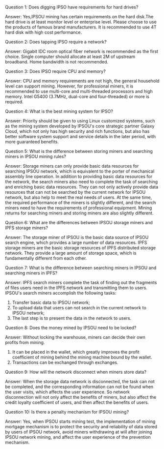 Question 1: Does digging IPSO have requirements for hard drives?

Answer: Yes,IPSOU mining has certain requirements on the hard disk.The hard drive is at least monitor level or enterprise level. Please choose to use the products of famous brand manufacturers. It is recommended to use 4T hard disk with high cost performance.

Question 2: Does tapping IPSO require a network?

Answer: Gigabit IDC room optical fiber network is recommended as the first choice. Single computer should allocate at least 2M of upstream broadband. Home bandwidth is not recommended.


Question 3: Does IPSO require CPU and memory?

Answer: CPU and memory requirements are not high, the general household level can support mining. However, for professional miners, it is recommended to use multi-core and multi-threaded processors and high memory. Intel G5400 (3.7MHz, dual-core and four-threaded) or more is required.


Question 4: What is the best mining system for IPSO?

Answer: Priority should be given to using Linux customized systems, such as the mining system developed by IPSOU's core strategic partner Galaxy Cloud, which not only has high security and rich functions, but also has better software system support and service details in the later period, with more guaranteed benefits.


Question 5: What is the difference between storing miners and searching miners in IPSOU mining rules?

Answer: Storage miners can only provide basic data resources for searching IPSOU network, which is equivalent to the porter of mechanical assembly line operation.
In addition to providing basic data resources for the network, the search miners also need to complete the task of searching and enriching basic data resources. They can not only actively provide data resources that can not be searched by the current network for IPSOU network, but also help to meet the real needs of users. At the same time, the required performance of the miners is slightly different, and the search miners need to have the requirements of professional equipment.
Mining returns for searching miners and storing miners are also slightly different.


Question 6: What are the differences between IPSOU storage miners and IPFS storage miners?

Answer: The storage miner of IPSOU is the basic data source of IPSOU search engine, which provides a large number of data resources. IPFS storage miners are the basic storage resources of IPFS distributed storage network. They provide a large amount of storage space, which is fundamentally different from each other.


Question 7: What is the difference between searching miners in IPSOU and searching miners in IPFS?

Answer: IPFS search miners complete the task of finding out the fragments of files users need in the IPFS network and transmitting them to users.
IPSOU's search miners accomplish the following tasks:
1. Transfer basic data to IPSOU network;
2. To upload data that users can not search in the current network to IPSOU network;
3. The last step is to present the data in the network to users.


Question 8: Does the money mined by IPSOU need to be locked?

Answer: Without locking the warehouse, miners can decide their own profits from mining.
1. It can be placed in the wallet, which greatly improves the profit coefficient of mining behind the mining machine bound by the wallet.
2. Transactions can be exchanged through exchanges.


Question 9: How will the network disconnect when miners store data?

Answer: When the storage data network is disconnected, the task can not be completed, and the corresponding information can not be found when the user visits, which affects the user experience. So network disconnection will not only affect the benefits of miners, but also affect the credit loyalty coefficient of users, and then affect the benefits of users.


Question 10: Is there a penalty mechanism for IPSOU mining?

Answer: Yes, when IPSOU starts mining test, the implementation of mining mortgage mechanism is to protect the security and reliability of data stored by users of IPSOU network, avoid miners withdrawing at will after joining IPSOU network mining, and affect the user experience of the prevention mechanism.
